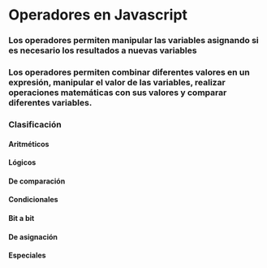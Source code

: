 # Operadores en Javascript

### Los operadores permiten manipular las variables asignando si es necesario los resultados a nuevas variables

### Los operadores permiten combinar diferentes valores en un expresión, manipular el valor de las variables, realizar operaciones matemáticas con sus valores y comparar diferentes variables.

### Clasificación
#### Aritméticos
#### Lógicos
#### De comparación 
#### Condicionales
#### Bit a bit
#### De asignación 
#### Especiales